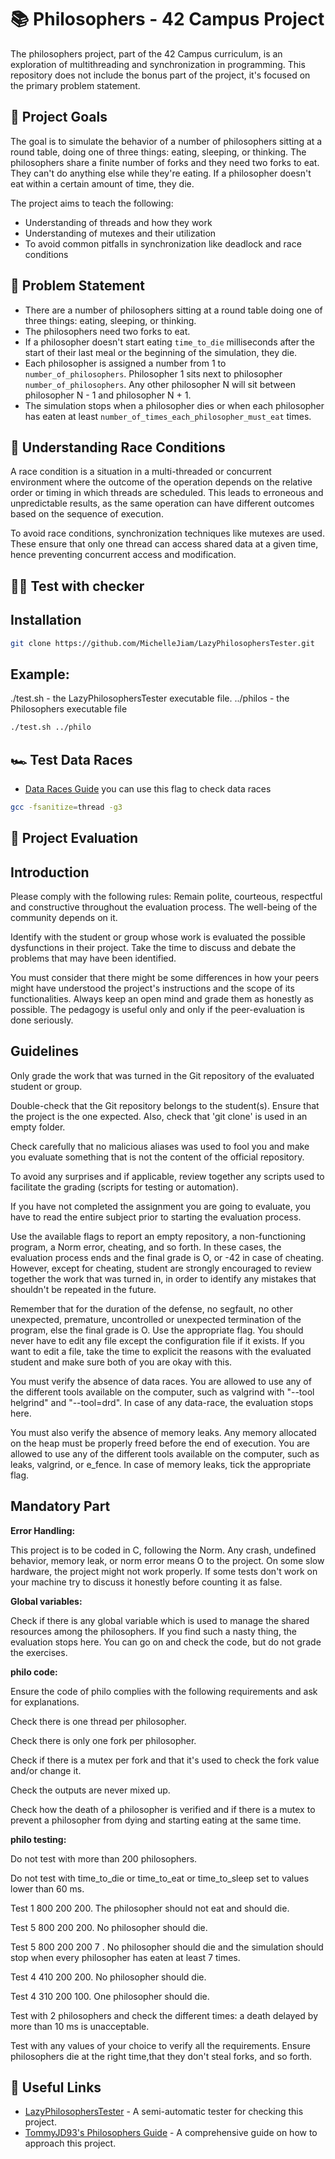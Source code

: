# 📚 Philosophers - 42 Campus Project

The philosophers project, part of the 42 Campus curriculum, is an exploration of multithreading and synchronization in programming. This repository does not include the bonus part of the project, it's focused on the primary problem statement.

## 🎯 Project Goals

The goal is to simulate the behavior of a number of philosophers sitting at a round table, doing one of three things: eating, sleeping, or thinking. The philosophers share a finite number of forks and they need two forks to eat. They can't do anything else while they're eating. If a philosopher doesn't eat within a certain amount of time, they die.

The project aims to teach the following:

- Understanding of threads and how they work
- Understanding of mutexes and their utilization
- To avoid common pitfalls in synchronization like deadlock and race conditions

## 📜 Problem Statement

- There are a number of philosophers sitting at a round table doing one of three things: eating, sleeping, or thinking.
- The philosophers need two forks to eat.
- If a philosopher doesn't start eating `time_to_die` milliseconds after the start of their last meal or the beginning of the simulation, they die.
- Each philosopher is assigned a number from 1 to `number_of_philosophers`. Philosopher 1 sits next to philosopher `number_of_philosophers`. Any other philosopher N will sit between philosopher N - 1 and philosopher N + 1.
- The simulation stops when a philosopher dies or when each philosopher has eaten at least `number_of_times_each_philosopher_must_eat` times.

## 🧠 Understanding Race Conditions

A race condition is a situation in a multi-threaded or concurrent environment where the outcome of the operation depends on the relative order or timing in which threads are scheduled. This leads to erroneous and unpredictable results, as the same operation can have different outcomes based on the sequence of execution.

To avoid race conditions, synchronization techniques like mutexes are used. These ensure that only one thread can access shared data at a given time, hence preventing concurrent access and modification.

## 👨‍🏫 Test with checker

## Installation

```Bash
git clone https://github.com/MichelleJiam/LazyPhilosophersTester.git
```

## Example:
./test.sh - the LazyPhilosophersTester executable file.
../philos - the Philosophers executable file

```bash
./test.sh ../philo
```
## 🏎 Test Data Races

- [Data Races Guide](https://github.com/MichelleJiam/LazyPhilosophersTester)
you can use this flag to check data races
```bash
gcc -fsanitize=thread -g3
```

## 🤯 Project Evaluation

## Introduction

Please comply with the following rules:
Remain polite, courteous, respectful and constructive throughout the
evaluation process. The well-being of the community depends on it.

Identify with the student or group whose work is evaluated the possible
dysfunctions in their project. Take the time to discuss and debate the
problems that may have been identified.

You must consider that there might be some differences in how your peers
might have understood the project's instructions and the scope of its
functionalities. Always keep an open mind and grade them as honestly as
possible. The pedagogy is useful only and only if the peer-evaluation is
done seriously.

## Guidelines

Only grade the work that was turned in the Git repository of the evaluated
student or group.

Double-check that the Git repository belongs to the student(s). Ensure that
the project is the one expected. Also, check that 'git clone' is used in an
empty folder.

Check carefully that no malicious aliases was used to fool you and make you
evaluate something that is not the content of the official repository.

To avoid any surprises and if applicable, review together any scripts used
to facilitate the grading (scripts for testing or automation).

If you have not completed the assignment you are going to evaluate, you have
to read the entire subject prior to starting the evaluation process.

Use the available flags to report an empty repository, a non-functioning
program, a Norm error, cheating, and so forth.
In these cases, the evaluation process ends and the final grade is O,
or -42 in case of cheating. However, except for cheating, student are
strongly encouraged to review together the work that was turned in, in order
to identify any mistakes that shouldn't be repeated in the future.

Remember that for the duration of the defense, no segfault, no other
unexpected, premature, uncontrolled or unexpected termination of the
program, else the final grade is O. Use the appropriate flag.
You should never have to edit any file except the configuration file if it
exists. If you want to edit a file, take the time to explicit the reasons
with the evaluated student and make sure both of you are okay with this.

You must verify the absence of data races.
You are allowed to use any of the different tools available on the computer,
such as valgrind with "--tool helgrind" and "--tool=drd". In case of any
data-race, the evaluation stops here.

You must also verify the absence of memory leaks. Any memory allocated on
the heap must be properly freed before the end of execution. You are
allowed to use any of the different tools available on the computer, such
as leaks, valgrind, or e_fence. In case of memory leaks, tick the
appropriate flag.

## Mandatory Part

**Error Handling:**

This project is to be coded in C, following the Norm.
Any crash, undefined behavior, memory leak, or norm error means O to
the project.
On some slow hardware, the project might not work properly. If some tests
don't work on your machine try to discuss it honestly before counting it
as false.

**Global variables:**

Check if there is any global variable which is used to manage the shared
resources among the philosophers.
If you find such a nasty thing, the evaluation stops here. You can go on
and check the code, but do not grade the exercises.

**philo code:**

Ensure the code of philo complies with the following requirements and ask for explanations.

Check there is one thread per philosopher.

Check there is only one fork per philosopher.

Check if there is a mutex per fork and that it's used to check the fork value and/or change it.

Check the outputs are never mixed up.

Check how the death of a philosopher is verified and if there is a mutex to prevent a philosopher from dying and starting eating at the same time.

**philo testing:**

Do not test with more than 200 philosophers.

Do not test with time_to_die or time_to_eat or time_to_sleep set to values lower than 60 ms.

Test 1 800 200 200. The philosopher should not eat and should die.

Test 5 800 200 200. No philosopher should die.

Test 5 800 200 200 7 . No philosopher should die and the simulation should stop when every philosopher has eaten at least 7 times.

Test 4 410 200 200. No philosopher should die.

Test 4 310 200 100. One philosopher should die.

Test with 2 philosophers and check the different times: a death delayed by more than 10 ms is unacceptable.

Test with any values of your choice to verify all the requirements. Ensure philosophers die at the right time,that they don't steal forks, and so forth.

## 🔗 Useful Links

- [LazyPhilosophersTester](https://github.com/MichelleJiam/LazyPhilosophersTester) - A semi-automatic tester for checking this project.
- [TommyJD93's Philosophers Guide](https://github.com/TommyJD93/Philosophers) - A comprehensive guide on how to approach this project.
